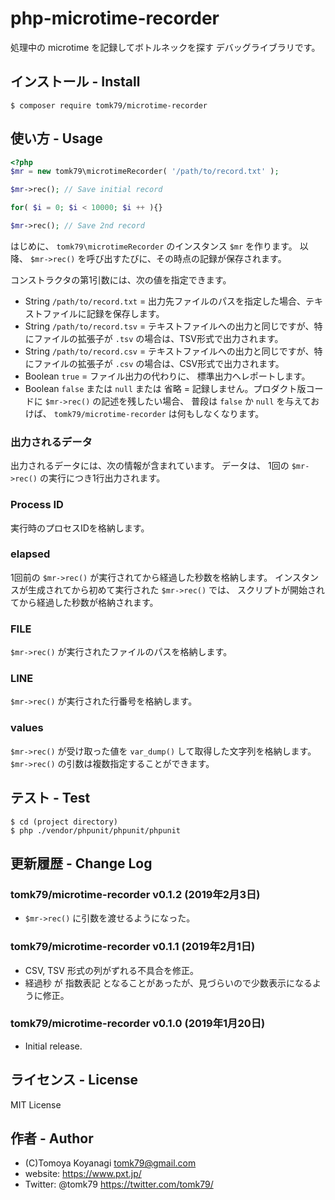 # php-microtime-recorder
処理中の microtime を記録してボトルネックを探す デバッグライブラリです。

## インストール - Install

```
$ composer require tomk79/microtime-recorder
```


## 使い方 - Usage

```php
<?php
$mr = new tomk79\microtimeRecorder( '/path/to/record.txt' );

$mr->rec(); // Save initial record

for( $i = 0; $i < 10000; $i ++ ){}

$mr->rec(); // Save 2nd record
```

はじめに、 `tomk79\microtimeRecorder` のインスタンス `$mr` を作ります。
以降、 `$mr->rec()` を呼び出すたびに、その時点の記録が保存されます。

コンストラクタの第1引数には、次の値を指定できます。

- String `/path/to/record.txt` = 出力先ファイルのパスを指定した場合、テキストファイルに記録を保存します。
- String `/path/to/record.tsv` = テキストファイルへの出力と同じですが、特にファイルの拡張子が `.tsv` の場合は、TSV形式で出力されます。
- String `/path/to/record.csv` = テキストファイルへの出力と同じですが、特にファイルの拡張子が `.csv` の場合は、CSV形式で出力されます。
- Boolean `true` = ファイル出力の代わりに、 標準出力へレポートします。
- Boolean `false` または `null` または 省略 = 記録しません。プロダクト版コードに `$mr->rec()` の記述を残したい場合、 普段は `false` か `null` を与えておけば、 `tomk79/microtime-recorder` は何もしなくなります。


### 出力されるデータ

出力されるデータには、次の情報が含まれています。
データは、 1回の `$mr->rec()` の実行につき1行出力されます。

### Process ID

実行時のプロセスIDを格納します。

### elapsed

1回前の `$mr->rec()` が実行されてから経過した秒数を格納します。
インスタンスが生成されてから初めて実行された `$mr->rec()` では、 スクリプトが開始されてから経過した秒数が格納されます。

### FILE

`$mr->rec()` が実行されたファイルのパスを格納します。

### LINE

`$mr->rec()` が実行された行番号を格納します。

### values

`$mr->rec()` が受け取った値を `var_dump()` して取得した文字列を格納します。
`$mr->rec()` の引数は複数指定することができます。


## テスト - Test

```
$ cd (project directory)
$ php ./vendor/phpunit/phpunit/phpunit
```


## 更新履歴 - Change Log

### tomk79/microtime-recorder v0.1.2 (2019年2月3日)

- `$mr->rec()` に引数を渡せるようになった。

### tomk79/microtime-recorder v0.1.1 (2019年2月1日)

- CSV, TSV 形式の列がずれる不具合を修正。
- 経過秒 が 指数表記 となることがあったが、見づらいので少数表示になるように修正。

### tomk79/microtime-recorder v0.1.0 (2019年1月20日)

- Initial release.


## ライセンス - License

MIT License


## 作者 - Author

- (C)Tomoya Koyanagi <tomk79@gmail.com>
- website: <https://www.pxt.jp/>
- Twitter: @tomk79 <https://twitter.com/tomk79/>
